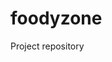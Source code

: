 # foodyzone

Project repository

<!-- Update 2024-11-06T12:43:44+05:30 -->
<!-- Update 2024-11-11T07:06:03+05:30 -->
<!-- Update 2024-11-16T14:06:10+05:30 -->
<!-- Update 2024-11-16T12:58:10+05:30 -->
<!-- Update 2024-11-24T19:33:13+05:30 -->
<!-- Update 2024-11-25T15:21:17+05:30 -->
<!-- Update 2024-11-26T07:02:18+05:30 -->
<!-- Update 2024-12-25T13:39:23+05:30 -->
<!-- Update 2025-01-01T15:18:26+05:30 -->
<!-- Update 2025-01-14T13:51:29+05:30 -->
<!-- Update 2025-02-05T16:56:32+05:30 -->
<!-- Update 2025-02-17T18:05:34+05:30 -->
<!-- Update 2025-02-19T11:52:35+05:30 -->
<!-- Update 2025-03-25T13:23:39+05:30 -->
<!-- Update 2025-04-15T16:59:43+05:30 -->
<!-- Update 2025-04-16T12:13:45+05:30 -->
<!-- Update 2025-04-16T16:37:45+05:30 -->
<!-- Update 2025-04-19T11:39:46+05:30 -->
<!-- Update 2025-04-22T18:15:49+05:30 -->
<!-- Update 2025-04-22T14:33:49+05:30 -->
<!-- Update 2025-04-22T15:31:49+05:30 -->
<!-- Update 2025-05-07T12:56:51+05:30 -->
<!-- Update 2025-07-15T10:12:05+05:30 -->
<!-- Update 2025-07-22T13:25:07+05:30 -->
<!-- Update 2025-09-11T06:49:12+05:30 -->
<!-- Update 2025-09-13T18:30:15+05:30 -->
<!-- Update 2025-09-20T17:57:16+05:30 -->
<!-- Update 2025-09-22T05:38:18+05:30 -->
<!-- Update 2025-09-23T15:59:19+05:30 -->
<!-- Update 2025-09-27T14:10:21+05:30 -->